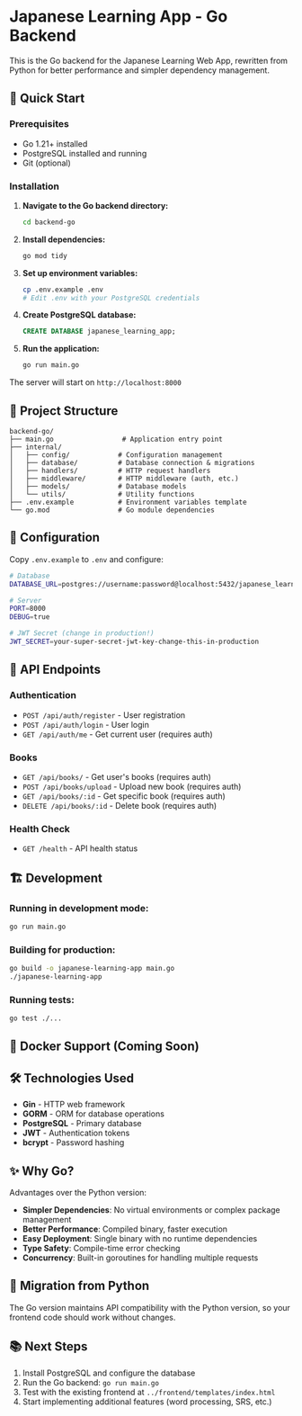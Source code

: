 # Japanese Learning App - Go Backend

This is the Go backend for the Japanese Learning Web App, rewritten from Python for better performance and simpler dependency management.

## 🚀 Quick Start

### Prerequisites
- Go 1.21+ installed
- PostgreSQL installed and running
- Git (optional)

### Installation

1. **Navigate to the Go backend directory:**
   ```bash
   cd backend-go
   ```

2. **Install dependencies:**
   ```bash
   go mod tidy
   ```

3. **Set up environment variables:**
   ```bash
   cp .env.example .env
   # Edit .env with your PostgreSQL credentials
   ```

4. **Create PostgreSQL database:**
   ```sql
   CREATE DATABASE japanese_learning_app;
   ```

5. **Run the application:**
   ```bash
   go run main.go
   ```

The server will start on `http://localhost:8000`

## 📁 Project Structure

```
backend-go/
├── main.go                 # Application entry point
├── internal/
│   ├── config/            # Configuration management
│   ├── database/          # Database connection & migrations
│   ├── handlers/          # HTTP request handlers
│   ├── middleware/        # HTTP middleware (auth, etc.)
│   ├── models/            # Database models
│   └── utils/             # Utility functions
├── .env.example           # Environment variables template
└── go.mod                 # Go module dependencies
```

## 🔧 Configuration

Copy `.env.example` to `.env` and configure:

```bash
# Database
DATABASE_URL=postgres://username:password@localhost:5432/japanese_learning_app?sslmode=disable

# Server
PORT=8000
DEBUG=true

# JWT Secret (change in production!)
JWT_SECRET=your-super-secret-jwt-key-change-this-in-production
```

## 📡 API Endpoints

### Authentication
- `POST /api/auth/register` - User registration
- `POST /api/auth/login` - User login
- `GET /api/auth/me` - Get current user (requires auth)

### Books
- `GET /api/books/` - Get user's books (requires auth)
- `POST /api/books/upload` - Upload new book (requires auth)
- `GET /api/books/:id` - Get specific book (requires auth)
- `DELETE /api/books/:id` - Delete book (requires auth)

### Health Check
- `GET /health` - API health status

## 🏗️ Development

### Running in development mode:
```bash
go run main.go
```

### Building for production:
```bash
go build -o japanese-learning-app main.go
./japanese-learning-app
```

### Running tests:
```bash
go test ./...
```

## 🐳 Docker Support (Coming Soon)

## 🛠️ Technologies Used

- **Gin** - HTTP web framework
- **GORM** - ORM for database operations
- **PostgreSQL** - Primary database
- **JWT** - Authentication tokens
- **bcrypt** - Password hashing

## ✨ Why Go?

Advantages over the Python version:
- **Simpler Dependencies**: No virtual environments or complex package management
- **Better Performance**: Compiled binary, faster execution
- **Easy Deployment**: Single binary with no runtime dependencies
- **Type Safety**: Compile-time error checking
- **Concurrency**: Built-in goroutines for handling multiple requests

## 🔄 Migration from Python

The Go version maintains API compatibility with the Python version, so your frontend code should work without changes.

## 📚 Next Steps

1. Install PostgreSQL and configure the database
2. Run the Go backend: `go run main.go`
3. Test with the existing frontend at `../frontend/templates/index.html`
4. Start implementing additional features (word processing, SRS, etc.)
